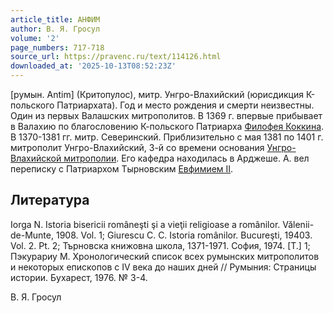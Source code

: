 ```yaml
---
article_title: АНФИМ
author: В. Я. Гросул
volume: '2'
page_numbers: 717-718
source_url: https://pravenc.ru/text/114126.html
downloaded_at: '2025-10-13T08:52:23Z'
---
```


[румын. Antim] (Критопулос), митр. Унгро-Влахийский (юрисдикция К-польского Патриархата). Год и место рождения и смерти неизвестны. Один из первых Валашских митрополитов. В 1369 г. впервые прибывает в Валахию по благословению К-польского Патриарха [Филофея Коккина](<https://pravenc.ru/text/Филофея Коккина.html>). В 1370-1381 гг. митр. Северинский. Приблизительно с мая 1381 по 1401 г. митрополит Унгро-Влахийский, 3-й со времени основания [Унгро-Влахийской митрополии](<https://pravenc.ru/text/Унгро-Влахийской митрополии.html>). Его кафедра находилась в Арджеше. А. вел переписку с Патриархом Тырновским [Евфимием II](<https://pravenc.ru/text/Евфимий II.html>).

## Литература

Iorga N. Istoria bisericii româneşti şi a vieţii religioase a românilor. Vălenii-de-Munte, 1908. Vol. 1; Giurescu C. C. Istoria românilor. Bucureşti, 19403. Vol. 2. Pt. 2; Търновска книжовна школа, 1371-1971. София, 1974. [Т.] 1; Пэкурариу М. Хронологический список всех румынских митрополитов и некоторых епископов с IV века до наших дней // Румыния: Страницы истории. Бухарест, 1976. № 3-4.

В. Я. Гросул
